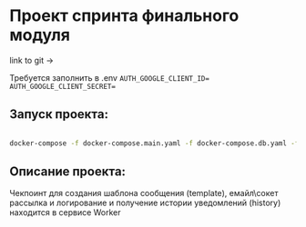 # Проект спринта финального модуля

link to git -> 

Требуется заполнить в .env
`AUTH_GOOGLE_CLIENT_ID=`
`AUTH_GOOGLE_CLIENT_SECRET=`

## Запуск проекта:
```bash

docker-compose -f docker-compose.main.yaml -f docker-compose.db.yaml -f docker-compose.elk.yaml up --build
```

## Описание проекта:
Чекпоинт для создания шаблона сообщения (template), емайл\сокет рассылка и логирование и получение истории уведомлений (history) находится в сервисе Worker
